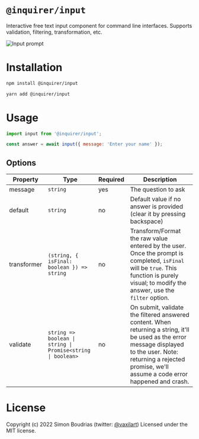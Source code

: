 # `@inquirer/input`

Interactive free text input component for command line interfaces. Supports validation, filtering, transformation, etc.

![Input prompt](https://cdn.rawgit.com/SBoudrias/Inquirer.js/28ae8337ba51d93e359ef4f7ee24e79b69898962/assets/screenshots/input.svg)

# Installation

```sh
npm install @inquirer/input

yarn add @inquirer/input
```

# Usage

```js
import input from '@inquirer/input';

const answer = await input({ message: 'Enter your name' });
```

## Options

| Property    | Type                                                        | Required | Description                                                                                                                                                                                                             |
| ----------- | ----------------------------------------------------------- | -------- | ----------------------------------------------------------------------------------------------------------------------------------------------------------------------------------------------------------------------- |
| message     | `string`                                                    | yes      | The question to ask                                                                                                                                                                                                     |
| default     | `string`                                                    | no       | Default value if no answer is provided (clear it by pressing backspace)                                                                                                                                                 |
| transformer | `(string, { isFinal: boolean }) => string`                  | no       | Transform/Format the raw value entered by the user. Once the prompt is completed, `isFinal` will be `true`. This function is purely visual; to modify the answer, use the `filter` option.                              |
| validate    | `string => boolean \| string \| Promise<string \| boolean>` | no       | On submit, validate the filtered answered content. When returning a string, it'll be used as the error message displayed to the user. Note: returning a rejected promise, we'll assume a code error happened and crash. |

# License

Copyright (c) 2022 Simon Boudrias (twitter: [@vaxilart](https://twitter.com/Vaxilart))
Licensed under the MIT license.
